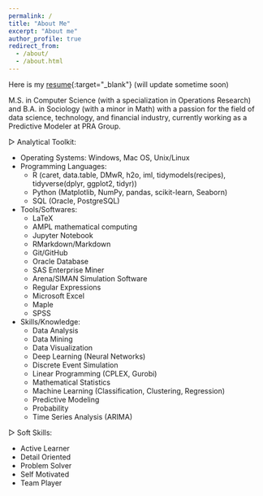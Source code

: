 ```yaml
---
permalink: /
title: "About Me"
excerpt: "About me"
author_profile: true
redirect_from: 
  - /about/
  - /about.html
---
```


Here is my [resume](./files/XinZhang_Resume.190703.pdf){:target="_blank"} (will update sometime soon)

M.S. in Computer Science (with a specialization in Operations Research) and B.A. in Sociology (with a minor in Math) with a passion for the field of data science, technology, and financial industry, currently working as a Predictive Modeler at PRA Group.

▷ Analytical Toolkit:
- Operating Systems: Windows, Mac OS, Unix/Linux
- Programming Languages: 
	- R (caret, data.table, DMwR, h2o, iml, tidymodels(recipes), tidyverse(dplyr, ggplot2, tidyr))
	- Python (Matplotlib, NumPy, pandas, scikit-learn, Seaborn)
	- SQL (Oracle, PostgreSQL)
- Tools/Softwares: 
	- LaTeX
	- AMPL mathematical computing
	- Jupyter Notebook
	- RMarkdown/Markdown
	- Git/GitHub
	- Oracle Database
	- SAS Enterprise Miner
	- Arena/SIMAN Simulation Software
	- Regular Expressions
	- Microsoft Excel
	- Maple
	- SPSS
- Skills/Knowledge: 
	- Data Analysis
	- Data Mining
	- Data Visualization
	- Deep Learning (Neural Networks)
	- Discrete Event Simulation
	- Linear Programming (CPLEX, Gurobi)
	- Mathematical Statistics
	- Machine Learning (Classification, Clustering, Regression)
	- Predictive Modeling
	- Probability
	- Time Series Analysis (ARIMA)

▷ Soft Skills:
- Active Learner 
- Detail Oriented
- Problem Solver 
- Self Motivated 
- Team Player 


